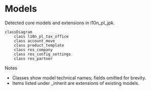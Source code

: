 # Models

Detected core models and extensions in l10n_pl_jpk.

```mermaid
classDiagram
    class l10n_pl_tax_office
    class account_move
    class product_template
    class res_company
    class res_config_settings
    class res_partner
```

Notes
- Classes show model technical names; fields omitted for brevity.
- Items listed under _inherit are extensions of existing models.
